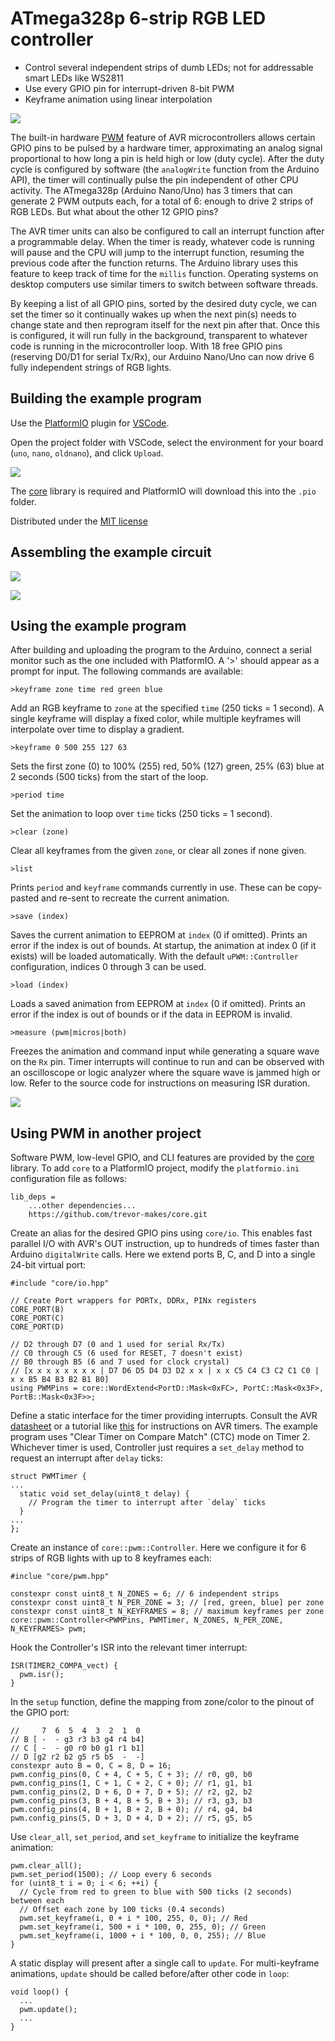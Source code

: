 # ATmega328p 6-strip RGB LED controller

- Control several independent strips of dumb LEDs; not for addressable smart LEDs like WS2811
- Use every GPIO pin for interrupt-driven 8-bit PWM
- Keyframe animation using linear interpolation

![](images/freq_and_duty.png)

The built-in hardware [PWM](https://en.wikipedia.org/wiki/Pulse-width_modulation) feature of AVR microcontrollers allows certain GPIO pins to be pulsed by a hardware timer, approximating an analog signal proportional to how long a pin is held high or low (duty cycle). After the duty cycle is configured by software (the `analogWrite` function from the Arduino API), the timer will continually pulse the pin independent of other CPU activity. The ATmega328p (Arduino Nano/Uno) has 3 timers that can generate 2 PWM outputs each, for a total of 6: enough to drive 2 strips of RGB LEDs. But what about the other 12 GPIO pins?

The AVR timer units can also be configured to call an interrupt function after a programmable delay. When the timer is ready, whatever code is running will pause and the CPU will jump to the interrupt function, resuming the previous code after the function returns. The Arduino library uses this feature to keep track of time for the `millis` function. Operating systems on desktop computers use similar timers to switch between software threads.

By keeping a list of all GPIO pins, sorted by the desired duty cycle, we can set the timer so it continually wakes up when the next pin(s) needs to change state and then reprogram itself for the next pin after that. Once this is configured, it will run fully in the background, transparent to whatever code is running in the microcontroller loop. With 18 free GPIO pins (reserving D0/D1 for serial Tx/Rx), our Arduino Nano/Uno can now drive 6 fully independent strings of RGB lights.

## Building the example program

Use the [PlatformIO](https://platformio.org/) plugin for [VSCode](https://code.visualstudio.com/).

Open the project folder with VSCode, select the environment for your board (`uno`, `nano`, `oldnano`), and click `Upload`.

![](images/platformio.png)

The [core](https://github.com/trevor-makes/core) library is required and PlatformIO will download this into the `.pio` folder.

Distributed under the [MIT license](LICENSE.txt)

## Assembling the example circuit

![](images/schematic.png)

![](images/breadboard.jpg)

## Using the example program

After building and uploading the program to the Arduino, connect a serial monitor such as the one included with PlatformIO. A '>' should appear as a prompt for input. The following commands are available:

```
>keyframe zone time red green blue
```
Add an RGB keyframe to `zone` at the specified `time` (250 ticks = 1 second). A single keyframe will display a fixed color, while multiple keyframes will interpolate over time to display a gradient.

```
>keyframe 0 500 255 127 63
```
Sets the first zone (0) to 100% (255) red, 50% (127) green, 25% (63) blue at 2 seconds (500 ticks) from the start of the loop.

```
>period time
```
Set the animation to loop over `time` ticks (250 ticks = 1 second).

```
>clear (zone)
```
Clear all keyframes from the given `zone`, or clear all zones if none given.

```
>list
```
Prints `period` and `keyframe` commands currently in use. These can be copy-pasted and re-sent to recreate the current animation.

```
>save (index)
```
Saves the current animation to EEPROM at `index` (0 if omitted). Prints an error if the index is out of bounds. At startup, the animation at index 0 (if it exists) will be loaded automatically. With the default `uPWM::Controller` configuration, indices 0 through 3 can be used.

```
>load (index)
```
Loads a saved animation from EEPROM at `index` (0 if omitted). Prints an error if the index is out of bounds or if the data in EEPROM is invalid.

```
>measure (pwm|micros|both)
```
Freezes the animation and command input while generating a square wave on the `Rx` pin. Timer interrupts will continue to run and can be observed with an oscilloscope or logic analyzer where the square wave is jammed high or low. Refer to the source code for instructions on measuring ISR duration.

![](images/measure_isr.png)

## Using PWM in another project

Software PWM, low-level GPIO, and CLI features are provided by the [core](https://github.com/trevor-makes/core) library. To add `core` to a PlatformIO project, modify the `platformio.ini` configuration file as follows:

```
lib_deps =
    ...other dependencies...
    https://github.com/trevor-makes/core.git
```

Create an alias for the desired GPIO pins using `core/io`. This enables fast parallel I/O with AVR's OUT instruction, up to hundreds of times faster than Arduino `digitalWrite` calls. Here we extend ports B, C, and D into a single 24-bit virtual port:
```
#include "core/io.hpp"

// Create Port wrappers for PORTx, DDRx, PINx registers
CORE_PORT(B)
CORE_PORT(C)
CORE_PORT(D)

// D2 through D7 (0 and 1 used for serial Rx/Tx)
// C0 through C5 (6 used for RESET, 7 doesn't exist)
// B0 through B5 (6 and 7 used for clock crystal)
// [x x x x x x x x | D7 D6 D5 D4 D3 D2 x x | x x C5 C4 C3 C2 C1 C0 | x x B5 B4 B3 B2 B1 B0]
using PWMPins = core::WordExtend<PortD::Mask<0xFC>, PortC::Mask<0x3F>, PortB::Mask<0x3F>>;
```

Define a static interface for the timer providing interrupts. Consult the AVR [datasheet](https://ww1.microchip.com/downloads/en/DeviceDoc/Atmel-7810-Automotive-Microcontrollers-ATmega328P_Datasheet.pdf) or a tutorial like [this](https://raw.githubusercontent.com/abcminiuser/avr-tutorials/master/Timers/Output/Timers.pdf) for instructions on AVR timers. The example program uses "Clear Timer on Compare Match" (CTC) mode on Timer 2. Whichever timer is used, Controller just requires a `set_delay` method to request an interrupt after `delay` ticks:
```
struct PWMTimer {
...
  static void set_delay(uint8_t delay) {
    // Program the timer to interrupt after `delay` ticks
  }
...
};
```

Create an instance of `core::pwm::Controller`. Here we configure it for 6 strips of RGB lights with up to 8 keyframes each:
```
#inclue "core/pwm.hpp"

constexpr const uint8_t N_ZONES = 6; // 6 independent strips
constexpr const uint8_t N_PER_ZONE = 3; // [red, green, blue] per zone
constexpr const uint8_t N_KEYFRAMES = 8; // maximum keyframes per zone
core::pwm::Controller<PWMPins, PWMTimer, N_ZONES, N_PER_ZONE, N_KEYFRAMES> pwm;
```

Hook the Controller's ISR into the relevant timer interrupt:
```
ISR(TIMER2_COMPA_vect) {
  pwm.isr();
}
```

In the `setup` function, define the mapping from zone/color to the pinout of the GPIO port:
```
//     7  6  5  4  3  2  1  0
// B [ -  - g3 r3 b3 g4 r4 b4]
// C [ -  - g0 r0 b0 g1 r1 b1]
// D [g2 r2 b2 g5 r5 b5  -  -]
constexpr auto B = 0, C = 8, D = 16;
pwm.config_pins(0, C + 4, C + 5, C + 3); // r0, g0, b0
pwm.config_pins(1, C + 1, C + 2, C + 0); // r1, g1, b1
pwm.config_pins(2, D + 6, D + 7, D + 5); // r2, g2, b2
pwm.config_pins(3, B + 4, B + 5, B + 3); // r3, g3, b3
pwm.config_pins(4, B + 1, B + 2, B + 0); // r4, g4, b4
pwm.config_pins(5, D + 3, D + 4, D + 2); // r5, g5, b5
```

Use `clear_all`, `set_period`, and `set_keyframe` to initialize the keyframe animation:
```
pwm.clear_all();
pwm.set_period(1500); // Loop every 6 seconds
for (uint8_t i = 0; i < 6; ++i) {
  // Cycle from red to green to blue with 500 ticks (2 seconds) between each
  // Offset each zone by 100 ticks (0.4 seconds)
  pwm.set_keyframe(i, 0 + i * 100, 255, 0, 0); // Red
  pwm.set_keyframe(i, 500 + i * 100, 0, 255, 0); // Green
  pwm.set_keyframe(i, 1000 + i * 100, 0, 0, 255); // Blue
}
```

A static display will present after a single call to `update`. For multi-keyframe animations, `update` should be called before/after other code in `loop`:
```
void loop() {
  ...
  pwm.update();
  ...
}
```
